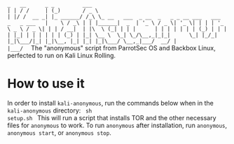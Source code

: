 `_   __      _ _         ___                                                     
| | / /     | (_)       / _ \                                                    
| |/ /  __ _| |_ ______/ /_\ \_ __   ___  _ __  _   _ _ __ ___   ___  _   _ ___  
|    \ / _\ | | |______|  _  | '_ \ / _ \| '_ \| | | | '_ \ _ \ / _ \| | | / __| 
| |\  \ (_| | | |      | | | | | | | (_) | | | | |_| | | | | | | (_) | |_| \__ \ 
\_| \_/\__,_|_|_|      \_| |_/_| |_|\___/|_| |_|\__, |_| |_| |_|\___/ \__,_|___/ 
                                                 __/ |                           
                                                |___/ 
`
The "anonymous" script from ParrotSec OS and Backbox Linux, perfected to run on Kali Linux Rolling.

# How to use it
In order to install <code>kali-anonymous</code>, run the commands below when in the <code>kali-anonymous</code> directory:
<code>
sh setup.sh
</code>
This will run a script that installs TOR and the other necessary files for <code>anonymous</code> to work.
To run <code>anonymous</code> after installation, run <code>anonymous</code>, <code>anonymous start</code>, or <code>anonymous stop</code>.
